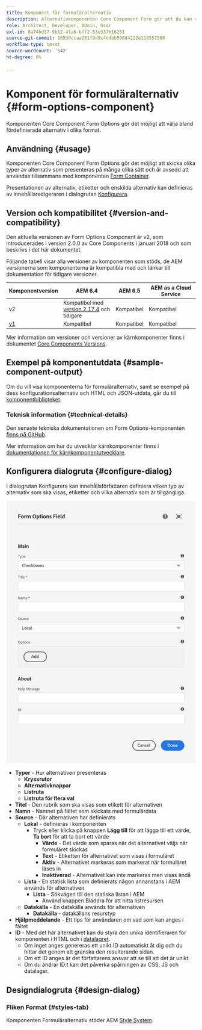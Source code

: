 ```yaml
---
title: Komponent för formuläralternativ
description: Alternativkomponenten Core Component Form gör att du kan välja bland fördefinierade alternativ i olika format.
role: Architect, Developer, Admin, User
exl-id: 8a74bd37-9b12-4fa6-bff2-53e337b16251
source-git-commit: 16930ccaa281f9d9c4ddbb890d4222e128557580
workflow-type: tm+mt
source-wordcount: '542'
ht-degree: 0%

---
```


# Komponent för formuläralternativ {#form-options-component}

Komponenten Core Component Form Options gör det möjligt att välja bland fördefinierade alternativ i olika format.

## Användning {#usage}

Komponenten Core Component Form Options gör det möjligt att skicka olika typer av alternativ som presenteras på många olika sätt och är avsedd att användas tillsammans med komponenten [Form Container](form-container.md).

Presentationen av alternativ, etiketter och enskilda alternativ kan definieras av innehållsredigeraren i dialogrutan [Konfigurera](#configure-dialog).

## Version och kompatibilitet {#version-and-compatibility}

Den aktuella versionen av Form Options Component är v2, som introducerades i version 2.0.0 av Core Components i januari 2018 och som beskrivs i det här dokumentet.

Följande tabell visar alla versioner av komponenten som stöds, de AEM versionerna som komponenterna är kompatibla med och länkar till dokumentation för tidigare versioner.

| Komponentversion | AEM 6.4 | AEM 6.5 | AEM as a Cloud Service |
|--- |--- |--- |---|
| v2 | Kompatibel med <br>[version 2.17.4](/help/versions.md) och tidigare | Kompatibel | Kompatibel |
| [v1](/help/components/v1/form-options-v1.md) | Kompatibel | Kompatibel | Kompatibel |

Mer information om versioner och versioner av kärnkomponenter finns i dokumentet [Core Components Versions](/help/versions.md).

## Exempel på komponentutdata {#sample-component-output}

Om du vill visa komponenterna för formuläralternativ, samt se exempel på dess konfigurationsalternativ och HTML och JSON-utdata, går du till [komponentbiblioteket](https://adobe.com/go/aem_cmp_library_form_options).

### Teknisk information {#technical-details}

Den senaste tekniska dokumentationen om Form Options-komponenten [finns på GitHub](https://adobe.com/go/aem_cmp_tech_form_options_v2).

Mer information om hur du utvecklar kärnkomponenter finns i [dokumentationen för kärnkomponentutvecklare](/help/developing/overview.md).

## Konfigurera dialogruta {#configure-dialog}

I dialogrutan Konfigurera kan innehållsförfattaren definiera vilken typ av alternativ som ska visas, etiketter och vilka alternativ som är tillgängliga.

![Komponentens redigeringsdialogruta för formuläralternativ](/help/assets/form-options-edit.png)

* **Typer** - Hur alternativen presenteras
   * **Kryssrutor**
   * **Alternativknappar**
   * **Listruta**
   * **Listruta för flera val**
* **Titel** - Den rubrik som ska visas som etikett för alternativen
* **Namn** - Namnet på fältet som skickats med formulärdata
* **Source** - Där alternativen har definierats
   * **Lokal** - definieras i komponenten
      * Tryck eller klicka på knappen **Lägg till** för att lägga till ett värde, **Ta bort** för att ta bort ett värde
         * **Värde** - Det värde som sparas när det alternativet väljs när formuläret skickas
         * **Text** - Etiketten för alternativet som visas i formuläret
         * **Aktiv** - Alternativet markeras som markerat när formuläret läses in
         * **Inaktiverad** - Alternativet kan inte markeras men visas ändå
   * **Lista** - En statisk lista som definierats någon annanstans i AEM används för alternativen
      * **Lista** - Sökvägen till den statiska listan i AEM
         * Använd knappen Bläddra för att hitta listresursen
   * **Datakälla** - En datakälla används för alternativen
      * **Datakälla** - datakällans resurstyp
* **Hjälpmeddelande** - Ett tips för användaren om vad som kan anges i fältet
* **ID** - Med det här alternativet kan du styra den unika identifieraren för komponenten i HTML och i [datalagret](/help/developing/data-layer/overview.md).
   * Om inget anges genereras ett unikt ID automatiskt åt dig och du hittar det genom att granska den resulterande sidan.
   * Om ett ID anges är det författarens ansvar att se till att det är unikt.
   * Om du ändrar ID:t kan det påverka spårningen av CSS, JS och datalager.

## Designdialogruta {#design-dialog}

### Fliken Format {#styles-tab}

Komponenten Formuläralternativ stöder AEM [Style System](/help/get-started/authoring.md#component-styling).
